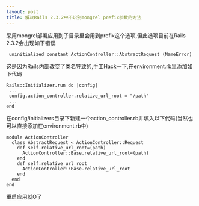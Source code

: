 ```yaml
---
layout: post
title: 解决Rails 2.3.2中不识别mongrel prefix参数的方法
---
```


采用mongrel部署应用到子目录里会用到prefix这个选项,但此选项目前在Rails 2.3.2会出现如下错误
<pre><code> uninitialized constant ActionController::AbstractRequest (NameError)</code></pre>
这是因为Rails内部改变了类名导致的,手工Hack一下,在environment.rb里添加如下代码
<pre><code>Rails::Initializer.run do |config|
 ...
 config.action_controller.relative_url_root = "/path"
 ...
end</code></pre>
在config/initializers目录下新建一个action_controller.rb并填入以下代码(当然也可以直接添加在environment.rb中)
<pre><code>module ActionController
  class AbstractRequest < ActionController::Request
    def self.relative_url_root=(path)
      ActionController::Base.relative_url_root=(path)
    end
    def self.relative_url_root
      ActionController::Base.relative_url_root
    end
  end
end</code></pre>
重启应用就O了
